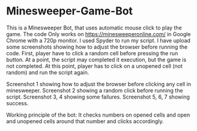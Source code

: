 # Minesweeper-Game-Bot
This is a Minesweeper Bot, that uses automatic mouse click to play the game. The code Only works on https://minesweeperonline.com/ in Google Chrome with a 720p monitor.
I used Spyder to run my script.
I have upload some screenshots showing how to adjust the browser before running the code.
First, player have to click a random cell before pressing the run button.
At a point, the script may completed it execution, but the game is not completed. At this point, player has to click on a unopened cell (not random) and run the script again.

Screenshot 1 showing how to adjust the browser before clicking any cell in minesweeper.
Screenshot 2 showing a random click before running the script.
Screenshot 3, 4 showing some failures.
Screenshot 5, 6, 7 showing success.

Working principle of the bot: It checks numbers on opened cells and open and unopened cells around that number and clicks accordingly.
